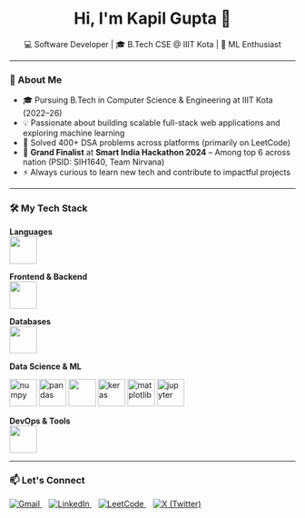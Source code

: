 <h1 align="center">Hi, I'm Kapil Gupta 💫</h1>

<p align="center">
  💻 Software Developer | 🎓 B.Tech CSE @ IIIT Kota | 🤖 ML Enthusiast <br>
</p>

---

### 🚀 About Me

- 🎓 Pursuing B.Tech in Computer Science & Engineering at IIIT Kota (2022–26)  
- 💡 Passionate about building scalable full-stack web applications and exploring machine learning  
- 🧠 Solved 400+ DSA problems across platforms (primarily on LeetCode)  
- 🏅 **Grand Finalist** at **Smart India Hackathon 2024** – Among top 6 across nation (PSID: SIH1640, Team Nirvana)  
- ⚡ Always curious to learn new tech and contribute to impactful projects

---

### 🛠️ My Tech Stack

**Languages**  
<img src="https://skillicons.dev/icons?i=c,cpp,python,java,js,ts" height="48"/>

**Frontend & Backend**  
<img src="https://skillicons.dev/icons?i=html,css,tailwind,sass,react,vite,nodejs,expressjs" height="48"/>

**Databases**  
<img src="https://skillicons.dev/icons?i=mysql,postgres,mongodb" height="48"/>

**Data Science & ML**  
<div>
  <img src="https://cdn.jsdelivr.net/gh/devicons/devicon/icons/numpy/numpy-original.svg" height="48" alt="numpy" />
  <img src="https://cdn.jsdelivr.net/gh/devicons/devicon/icons/pandas/pandas-original.svg" height="48" alt="pandas" />
  <img src="https://skillicons.dev/icons?i=tensorflow" height="48" />
  <img src="https://cdn.jsdelivr.net/gh/devicons/devicon/icons/keras/keras-original.svg" height="48" alt="keras" />
  <img src="https://cdn.jsdelivr.net/gh/devicons/devicon/icons/matplotlib/matplotlib-original.svg" height="48" alt="matplotlib" />
  <img src="https://cdn.jsdelivr.net/gh/devicons/devicon/icons/jupyter/jupyter-original.svg" height="48" alt="jupyter" />
</div>

**DevOps & Tools**  
<img src="https://skillicons.dev/icons?i=git,docker,linux,postman,vscode,github" height="48"/>

---

### 📫 Let's Connect

<a href="mailto:guptakapil004@gmail.com" target="_blank">
    <img src="https://img.icons8.com/fluency/48/gmail-new.png" alt="Gmail" />
</a>&nbsp;&nbsp;
  
<a href="https://linkedin.com/in/Kapilgupta20" target="_blank">
    <img src="https://img.icons8.com/color/48/linkedin.png" alt="LinkedIn" />
</a>&nbsp;&nbsp;
  
<a href="https://leetcode.com/Kapilgupta20" target="_blank">
    <img src="https://img.icons8.com/external-tal-revivo-shadow-tal-revivo/48/external-level-up-your-coding-skills-and-quickly-land-a-job-logo-shadow-tal-revivo.png" alt="LeetCode" />
</a>&nbsp;&nbsp;
  
<a href="https://x.com/Kapilgupta20" target="_blank">
    <img src="https://img.icons8.com/ios-filled/48/000000/twitterx--v2.png" alt="X (Twitter)" />
</a>
